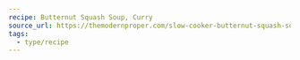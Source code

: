 ```yaml
---
recipe: Butternut Squash Soup, Curry
source_url: https://themodernproper.com/slow-cooker-butternut-squash-soup
tags:
  - type/recipe
---
```


